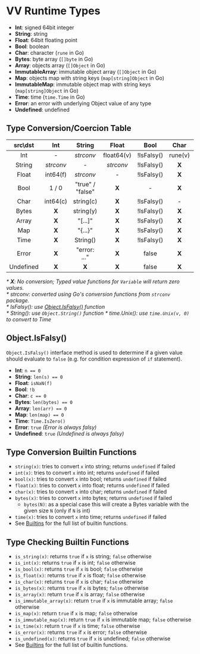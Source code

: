 # VV Runtime Types

- **Int**: signed 64bit integer
- **String**: string
- **Float**: 64bit floating point
- **Bool**: boolean
- **Char**: character (`rune` in Go)
- **Bytes**: byte array (`[]byte` in Go)
- **Array**: objects array (`[]Object` in Go)
- **ImmutableArray**: immutable object array (`[]Object` in Go)
- **Map**: objects map with string keys (`map[string]Object` in Go)
- **ImmutableMap**: immutable object map with string keys (`map[string]Object`
  in Go)
- **Time**: time (`time.Time` in Go)
- **Error**: an error with underlying Object value of any type
- **Undefined**: undefined

## Type Conversion/Coercion Table

|src\dst  |Int      |String        |Float    |Bool      |Char   |Bytes  |Array  |Map    |Time   |Error  |Undefined|
| :---:   | :---:   | :---:        | :---:   | :---:    | :---: | :---: | :---: | :---: | :---: | :---: | :---: |
|Int      |   -     |_strconv_     |float64(v)|!IsFalsy()| rune(v)|**X**|**X**|**X**|_time.Unix()_|**X**|**X**|
|String   |_strconv_|   -          |_strconv_|!IsFalsy()|**X**|[]byte(s)|**X**|**X**|**X**|**X**|**X**|
|Float    |int64(f) |_strconv_     | -       |!IsFalsy()|**X**|**X**|**X**|**X**|**X**|**X**|**X**|
|Bool     |1 / 0    |"true" / "false"|**X**    |   -   |**X**|**X**|**X**|**X**|**X**|**X**|**X**|
|Char     |int64(c) |string(c)     |**X**    |!IsFalsy()|   -   |**X**|**X**|**X**|**X**|**X**|**X**|
|Bytes    |**X**    |string(y)|**X**    |!IsFalsy()|**X**|   -   |**X**|**X**|**X**|**X**|**X**|
|Array    |**X**    |"[...]"       |**X**    |!IsFalsy()|**X**|**X**|   -   |**X**|**X**|**X**|**X**|
|Map      |**X**    |"{...}"       |**X**    |!IsFalsy()|**X**|**X**|**X**|   -   |**X**|**X**|**X**|
|Time     |**X**    |String()      |**X**    |!IsFalsy()|**X**|**X**|**X**|**X**|   -   |**X**|**X**|
|Error    |**X**    |"error: ..."  |**X**    |false|**X**|**X**|**X**|**X**|**X**|   -   |**X**|
|Undefined|**X**    |**X**|**X**    |false|**X**|**X**|**X**|**X**|**X**|**X**|   -    |

_* **X**: No conversion; Typed value functions for `Variable` will
return zero values._  
_* strconv: converted using Go's conversion functions from `strconv` package._  
_* IsFalsy(): use [Object.IsFalsy()](#objectisfalsy) function_  
_* String(): use `Object.String()` function_
_* time.Unix(): use `time.Unix(v, 0)` to convert to Time_

## Object.IsFalsy()

`Object.IsFalsy()` interface method is used to determine if a given value
should evaluate to `false` (e.g. for condition expression of `if` statement).

- **Int**: `n == 0`
- **String**: `len(s) == 0`
- **Float**: `isNaN(f)`
- **Bool**: `!b`
- **Char**: `c == 0`
- **Bytes**: `len(bytes) == 0`
- **Array**: `len(arr) == 0`
- **Map**: `len(map) == 0`
- **Time**: `Time.IsZero()`
- **Error**: `true` _(Error is always falsy)_
- **Undefined**: `true` _(Undefined is always falsy)_

## Type Conversion Builtin Functions

- `string(x)`: tries to convert `x` into string; returns `undefined` if failed
- `int(x)`: tries to convert `x` into int; returns `undefined` if failed
- `bool(x)`: tries to convert `x` into bool; returns `undefined` if failed
- `float(x)`: tries to convert `x` into float; returns `undefined` if failed
- `char(x)`: tries to convert `x` into char; returns `undefined` if failed
- `bytes(x)`: tries to convert `x` into bytes; returns `undefined` if failed
  - `bytes(N)`: as a special case this will create a Bytes variable with the
  given size `N` (only if `N` is int)
- `time(x)`: tries to convert `x` into time; returns `undefined` if failed
- See [Builtins](https://github.com/malivvan/vv/blob/master/docs/builtins.md) for
the full list of builtin functions.

## Type Checking Builtin Functions

- `is_string(x)`: returns `true` if `x` is string; `false` otherwise
- `is_int(x)`: returns `true` if `x` is int; `false` otherwise
- `is_bool(x)`: returns `true` if `x` is bool; `false` otherwise
- `is_float(x)`: returns `true` if `x` is float; `false` otherwise
- `is_char(x)`: returns `true` if `x` is char; `false` otherwise
- `is_bytes(x)`: returns `true` if `x` is bytes; `false` otherwise
- `is_array(x)`: return `true` if `x` is array; `false` otherwise
- `is_immutable_array(x)`: return `true` if `x` is immutable array; `false`
  otherwise
- `is_map(x)`: return `true` if `x` is map; `false` otherwise
- `is_immutable_map(x)`: return `true` if `x` is immutable map; `false`
  otherwise
- `is_time(x)`: return `true` if `x` is time; `false` otherwise
- `is_error(x)`: returns `true` if `x` is error; `false` otherwise
- `is_undefined(x)`: returns `true` if `x` is undefined; `false` otherwise
- See [Builtins](https://github.com/malivvan/vv/blob/master/docs/builtins.md) for
  the full list of builtin functions.

